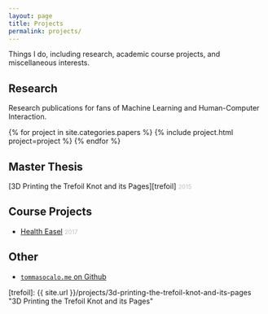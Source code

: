 ```yaml
---
layout: page
title: Projects
permalink: projects/
---
```


Things I do, including research, academic course projects, and miscellaneous interests.


## Research

Research publications for fans of Machine Learning and Human-Computer Interaction.

<div class="project-spacer-small"></div>

<div class="l-page project-grid">
    {% for project in site.categories.papers %}
    {% include project.html project=project %}
    {% endfor %}
</div>

<div class="project-spacer"></div>


## Master Thesis

[3D Printing the Trefoil Knot and its Pages][trefoil] <small style="color: #c0c0c0">2015</small>

<div class="project-spacer-small"></div>

## Course Projects

<ul>
    <li><a href="{{ site.url }}/projects/03QWZBH-health-pollution">Health Easel</a> <small style="color: #c0c0c0">2017</small></li>
</ul>

<div class="project-spacer-small"></div>

## Other

<ul>
<li><a href="https://github.com/tommasocalo/tommasocalo.github.io"><code>tommasocalo.me</code> on Github</a></li>
</ul>

[trefoil]: {{ site.url }}/projects/3d-printing-the-trefoil-knot-and-its-pages "3D Printing the Trefoil Knot and its Pages"

